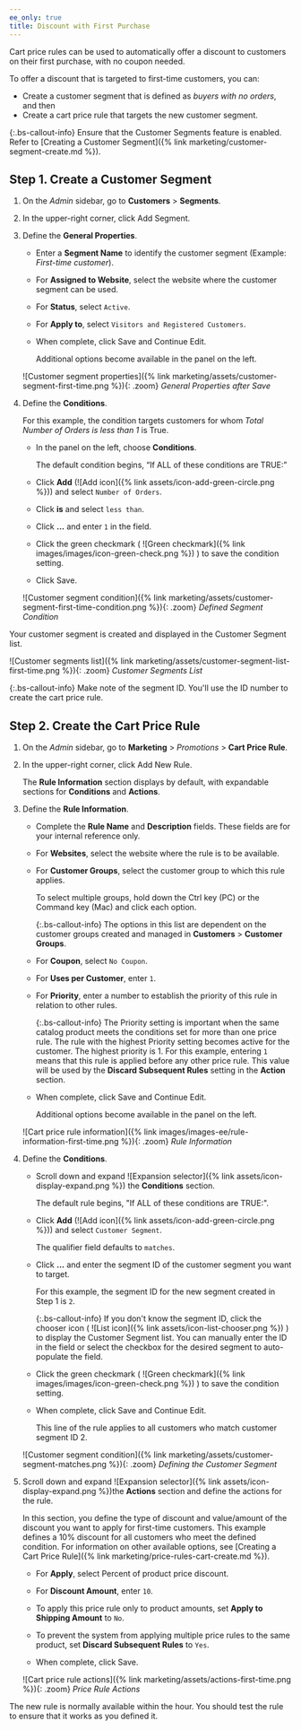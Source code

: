 ```yaml
---
ee_only: true
title: Discount with First Purchase
---
```


Cart price rules can be used to automatically offer a discount to customers on their first purchase, with no coupon needed.

To offer a discount that is targeted to first-time customers, you can:

- Create a customer segment that is defined as _buyers with no orders_, and then
- Create a cart price rule that targets the new customer segment.

{:.bs-callout-info}
Ensure that the Customer Segments feature is enabled. Refer to [Creating a Customer Segment]({% link marketing/customer-segment-create.md %}).

## Step 1. Create a Customer Segment

1. On the _Admin_ sidebar, go to **Customers** > **Segments**.

1. In the upper-right corner, click <span class="btn">Add Segment</span>.

1. Define the **General Properties**.

   - Enter a **Segment Name** to identify the customer segment (Example: _First-time customer_).

   - For **Assigned to Website**, select the website where the customer segment can be used.

   - For **Status**, select `Active`.

   - For **Apply to**, select `Visitors and Registered Customers`.

   - When complete, click <span class="btn">Save and Continue Edit</span>.

       Additional options become available in the panel on the left.

    ![Customer segment properties]({% link marketing/assets/customer-segment-first-time.png %}){: .zoom}
    _General Properties after Save_

1. Define the **Conditions**.

    For this example, the condition targets customers for whom _Total Number of Orders is less than 1_ is True.

   - In the panel on the left, choose **Conditions**.

       The default condition begins, “If ALL of these conditions are TRUE:”

   - Click **Add** (![Add icon]({% link assets/icon-add-green-circle.png %})) and select `Number of Orders`.

   - Click **is** and select `less than`.

   - Click **...** and enter `1` in the field.

   - Click the green checkmark ( ![Green checkmark]({% link images/images/icon-green-check.png %}) ) to save the condition setting.

   - Click <span class="btn">Save</span>.

   ![Customer segment condition]({% link marketing/assets/customer-segment-first-time-condition.png %}){: .zoom}
   _Defined Segment Condition_

Your customer segment is created and displayed in the Customer Segment list.

![Customer segments list]({% link marketing/assets/customer-segment-list-first-time.png %}){: .zoom}
_Customer Segments List_

{:.bs-callout-info}
Make note of the segment ID. You'll use the ID number to create the cart price rule.

## Step 2. Create the Cart Price Rule

1. On the _Admin_ sidebar, go to **Marketing** > _Promotions_ > **Cart Price Rule**.

1. In the upper-right corner, click <span class="btn">Add New Rule</span>.

      The **Rule Information** section displays by default, with expandable sections for **Conditions** and **Actions**.

1. Define the **Rule Information**.

   - Complete the **Rule Name** and **Description** fields. These fields are for your internal reference only.

   - For **Websites**, select the website where the rule is to be available.

   - For **Customer Groups**, select the customer group to which this rule applies.

       To select multiple groups, hold down the Ctrl key (PC) or the Command key (Mac) and click each option.

      {:.bs-callout-info}
      The options in this list are dependent on the customer groups created and managed in **Customers** > **Customer Groups**.

   - For **Coupon**, select `No Coupon`.

   - For **Uses per Customer**, enter `1`.

   - For **Priority**, enter a number to establish the priority of this rule in relation to other rules.

      {:.bs-callout-info}
      The Priority setting is important when the same catalog product meets the conditions set for more than one price rule. The rule with the highest Priority setting becomes active for the customer. The highest priority is 1. For this example, entering `1` means that this rule is applied before any other price rule. This value will be used by the **Discard Subsequent Rules** setting in the **Action** section.

   - When complete, click <span class="btn">Save and Continue Edit</span>.

       Additional options become available in the panel on the left.

   ![Cart price rule information]({% link images/images-ee/rule-information-first-time.png %}){: .zoom}
   _Rule Information_

1. Define the **Conditions**.

   - Scroll down and expand ![Expansion selector]({% link assets/icon-display-expand.png %}) the **Conditions** section.

      The default rule begins, "If ALL of these conditions are TRUE:".

   - Click **Add** (![Add icon]({% link assets/icon-add-green-circle.png %})) and select `Customer Segment`.

       The qualifier field defaults to `matches`.

   - Click **...** and enter the segment ID of the customer segment you want to target.

      For this example, the segment ID for the new segment created in Step 1 is `2`.

      {:.bs-callout-info}
      If you don't know the segment ID, click the chooser icon ( ![List icon]({% link assets/icon-list-chooser.png %}) ) to display the Customer Segment list. You can manually enter the ID in the field or select the checkbox for the desired segment to auto-populate the field.

   - Click the green checkmark ( ![Green checkmark]({% link images/images/icon-green-check.png %}) ) to save the condition setting.

   - When complete, click <span class="btn">Save and Continue Edit</span>.

       This line of the rule applies to all customers who match customer segment ID 2.

   ![Customer segment condition]({% link marketing/assets/customer-segment-matches.png %}){: .zoom}
   _Defining the Customer Segment_

1. Scroll down and expand ![Expansion selector]({% link assets/icon-display-expand.png %})the **Actions** section and define the actions for the rule.

   In this section, you define the type of discount and value/amount of the discount you want to apply for first-time customers. This example defines a 10% discount for all customers who meet the defined condition. For information on other available options, see [Creating a Cart Price Rule]({% link marketing/price-rules-cart-create.md %}).

   - For **Apply**, select Percent of product price discount.

   - For **Discount Amount**, enter `10`.

   - To apply this price rule only to product amounts, set **Apply to Shipping Amount** to `No`.

   - To prevent the system from applying multiple price rules to the same product, set **Discard Subsequent Rules** to `Yes`.

   - When complete, click <span class="btn">Save</span>.

   ![Cart price rule actions]({% link marketing/assets/actions-first-time.png %}){: .zoom}
   _Price Rule Actions_

The new rule is normally available within the hour. You should test the rule to ensure that it works as you defined it.
